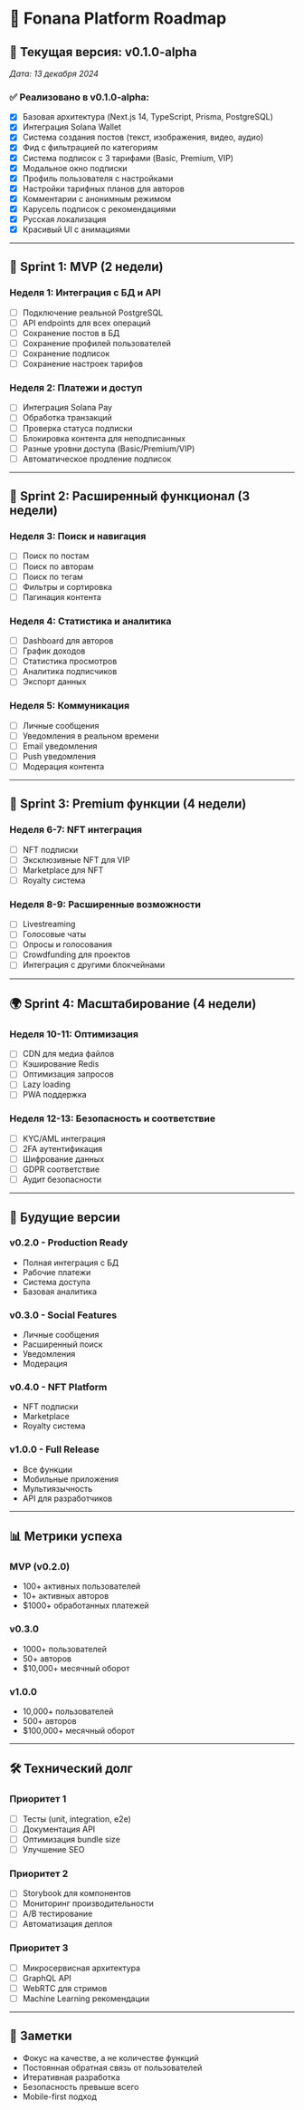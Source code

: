 # 🚀 Fonana Platform Roadmap

## 📌 Текущая версия: v0.1.0-alpha
*Дата: 13 декабря 2024*

### ✅ Реализовано в v0.1.0-alpha:
- [x] Базовая архитектура (Next.js 14, TypeScript, Prisma, PostgreSQL)
- [x] Интеграция Solana Wallet
- [x] Система создания постов (текст, изображения, видео, аудио)
- [x] Фид с фильтрацией по категориям
- [x] Система подписок с 3 тарифами (Basic, Premium, VIP)
- [x] Модальное окно подписки
- [x] Профиль пользователя с настройками
- [x] Настройки тарифных планов для авторов
- [x] Комментарии с анонимным режимом
- [x] Карусель подписок с рекомендациями
- [x] Русская локализация
- [x] Красивый UI с анимациями

---

## 🎯 Sprint 1: MVP (2 недели)

### Неделя 1: Интеграция с БД и API
- [ ] Подключение реальной PostgreSQL
- [ ] API endpoints для всех операций
- [ ] Сохранение постов в БД
- [ ] Сохранение профилей пользователей
- [ ] Сохранение подписок
- [ ] Сохранение настроек тарифов

### Неделя 2: Платежи и доступ
- [ ] Интеграция Solana Pay
- [ ] Обработка транзакций
- [ ] Проверка статуса подписки
- [ ] Блокировка контента для неподписанных
- [ ] Разные уровни доступа (Basic/Premium/VIP)
- [ ] Автоматическое продление подписок

---

## 🚀 Sprint 2: Расширенный функционал (3 недели)

### Неделя 3: Поиск и навигация
- [ ] Поиск по постам
- [ ] Поиск по авторам
- [ ] Поиск по тегам
- [ ] Фильтры и сортировка
- [ ] Пагинация контента

### Неделя 4: Статистика и аналитика
- [ ] Dashboard для авторов
- [ ] График доходов
- [ ] Статистика просмотров
- [ ] Аналитика подписчиков
- [ ] Экспорт данных

### Неделя 5: Коммуникация
- [ ] Личные сообщения
- [ ] Уведомления в реальном времени
- [ ] Email уведомления
- [ ] Push уведомления
- [ ] Модерация контента

---

## 💎 Sprint 3: Premium функции (4 недели)

### Неделя 6-7: NFT интеграция
- [ ] NFT подписки
- [ ] Эксклюзивные NFT для VIP
- [ ] Marketplace для NFT
- [ ] Royalty система

### Неделя 8-9: Расширенные возможности
- [ ] Livestreaming
- [ ] Голосовые чаты
- [ ] Опросы и голосования
- [ ] Crowdfunding для проектов
- [ ] Интеграция с другими блокчейнами

---

## 🌍 Sprint 4: Масштабирование (4 недели)

### Неделя 10-11: Оптимизация
- [ ] CDN для медиа файлов
- [ ] Кэширование Redis
- [ ] Оптимизация запросов
- [ ] Lazy loading
- [ ] PWA поддержка

### Неделя 12-13: Безопасность и соответствие
- [ ] KYC/AML интеграция
- [ ] 2FA аутентификация
- [ ] Шифрование данных
- [ ] GDPR соответствие
- [ ] Аудит безопасности

---

## 🎨 Будущие версии

### v0.2.0 - Production Ready
- Полная интеграция с БД
- Рабочие платежи
- Система доступа
- Базовая аналитика

### v0.3.0 - Social Features
- Личные сообщения
- Расширенный поиск
- Уведомления
- Модерация

### v0.4.0 - NFT Platform
- NFT подписки
- Marketplace
- Royalty система

### v1.0.0 - Full Release
- Все функции
- Мобильные приложения
- Мультиязычность
- API для разработчиков

---

## 📊 Метрики успеха

### MVP (v0.2.0)
- 100+ активных пользователей
- 10+ активных авторов
- $1000+ обработанных платежей

### v0.3.0
- 1000+ пользователей
- 50+ авторов
- $10,000+ месячный оборот

### v1.0.0
- 10,000+ пользователей
- 500+ авторов
- $100,000+ месячный оборот

---

## 🛠 Технический долг

### Приоритет 1
- [ ] Тесты (unit, integration, e2e)
- [ ] Документация API
- [ ] Оптимизация bundle size
- [ ] Улучшение SEO

### Приоритет 2
- [ ] Storybook для компонентов
- [ ] Мониторинг производительности
- [ ] A/B тестирование
- [ ] Автоматизация деплоя

### Приоритет 3
- [ ] Микросервисная архитектура
- [ ] GraphQL API
- [ ] WebRTC для стримов
- [ ] Machine Learning рекомендации

---

## 📝 Заметки

- Фокус на качестве, а не количестве функций
- Постоянная обратная связь от пользователей
- Итеративная разработка
- Безопасность превыше всего
- Mobile-first подход 